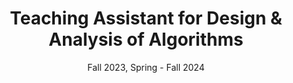 ---
title: Teaching Assistant for Design & Analysis of Algorithms
summary: Easily learn JavaScript in 10 minutes!
date:   Fall 2023, Spring - Fall 2024
type: docs
math: false
#tags:
#  - JavaScript
#image:
#  caption: 'Embed rich media such as videos and LaTeX math'
---
